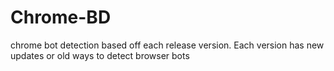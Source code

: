 # Chrome-BD
chrome bot detection based off each release version. Each version has new updates or old ways to detect browser bots
